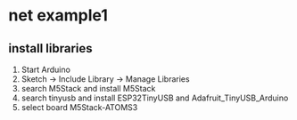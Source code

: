 # net example1

## install libraries

1. Start Arduino
2. Sketch -> Include Library -> Manage Libraries
3. search M5Stack and install M5Stack
4. search tinyusb and install ESP32TinyUSB and  Adafruit_TinyUSB_Arduino
5. select board M5Stack-ATOMS3


